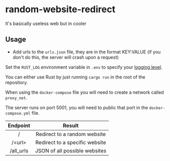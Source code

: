# random-website-redirect
It's basically useless web but in cooler

## Usage
- Add urls to the `urls.json` file, they are in the format KEY:VALUE (if you don't do this, the server will crash upon a request)

Set the `RUST_LOG` environment variable in `.env` to specify your
[logging level](https://docs.rs/env_logger/0.7.1/env_logger/#enabling-logging).

You can either use Rust by just running `cargo run` in the root of the repository.

When using the `docker-compose` file you will need to create a network called `proxy_net`.

The server runs on port 5001, you will need to public that port in the `docker-compose.yml` file.

| Endpoint   | Result                         |
| :--------: | :----------------------------: |
| /          | Redirect to a random website   |
| /\<url>    | Redirect to a specific website |
| /all_urls  | JSON of all possible websites  |
